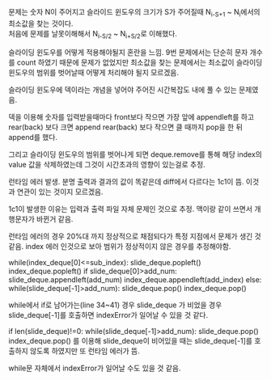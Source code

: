 문제는 숫자 N이 주어지고 슬라이드 윈도우의 크기가 S가 주어질때 N<sub>i-S+1</sub> ~ N<sub>i</sub>에서의 최소값을 찾는 것이다.  
처음에 문제를 날못이해해서 N<sub>i-S/2</sub> ~ N<sub>i+S/2</sub>로 이해했다.

슬라이딩 윈도우를 어떻게 적용해야될지 혼란을 느낌.
9번 문제에서는 단순히 문자 개수를 count 하였기 때문에 문제가 없었지만
최소값을 찾는 문제에서는 최소값이 슬라이딩 윈도우의 범위를 벗어날때 어떻게 처리해야 될지 모르겠음.

슬라이딩 윈도우에 덱이라는 개념을 넣어야 주어진 시간복잡도 내에 풀 수 있는 문제였음.

덱을 이용해 숫자를 입력받을때마다 front보다 작으면 가장 앞에 appendleft를 하고
rear(back) 보다 크면 append rear(back) 보다 작으면 클 때까지 pop을 한 뒤 append를 했다.

그리고 슬라이딩 윈도우의 범위를 벗어나게 되면 deque.remove를 통해 해당 index의 value 값을 삭제하였는데
그것이 시간초과의 영향이 있는걸로 추정.

런타임 에러 발생. 분명 출력과 결과의 값이 똑같은데 diff에서 다르다는 1c1이 뜸.
이것과 연관이 있는 것이지 모르겠음.

1c1이 발생한 이유는 입력과 출력 파일 자체 문제인 것으로 추정. 맥이랑 같이 쓰면서 개행문자가 바뀐거 같음.

런타임 에러의 경우 20%대 까지 정상적으로 채점되다가 특정 지점에서 문제가 생긴 것 같음.
index 에러 인것으로 보아 범위가 정상적이지 않은 경우를 추정해야함.

while(index_deque[0]<=sub_index):
    slide_deque.popleft()
    index_deque.popleft()
if slide_deque[0]>add_num:
    slide_deque.appendleft(add_num)
    index_deque.appendleft(add_index)
else:
    while(slide_deque[-1]>add_num):
        slide_deque.pop()
        index_deque.pop()

while에서 if로 남어가는(line 34~41) 경우 slide_deque 가 비었을 경우 slide_deque[-1]를 호출하면 indexError가 일어날 수 있을 것 같다.

if len(slide_deque)!=0:
    while(slide_deque[-1]>add_num):
        slide_deque.pop()
        index_deque.pop()
를 이용해 slide_deque이 비어있을 때는 slide_deque[-1]를 호출하지 않도록 하였지만 또 런타임 에러가 뜸.

while문 자체에서 indexError가 일어날 수도 있을 것 같음.